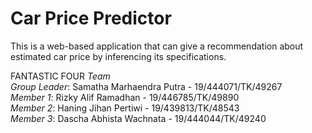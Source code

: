 # Car Price Predictor
This is a web-based application that can give a recommendation about estimated car price by inferencing its specifications.<br/>

FANTASTIC FOUR <i>Team</i><br/>
<i>Group Leader</i>: Samatha Marhaendra Putra - 19/444071/TK/49267<br/>
<i>Member 1</i>: Rizky Alif Ramadhan - 19/446785/TK/49890<br/>
<i>Member 2</i>: Haning Jihan Pertiwi - 19/439813/TK/48543<br/>
<i>Member 3</i>: Dascha Abhista Wachnata - 19/444044/TK/49240<br/>
